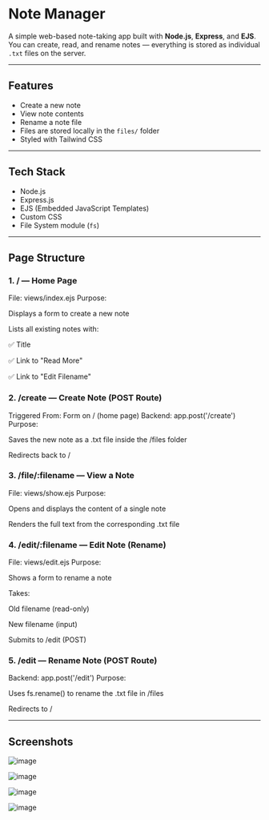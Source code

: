 #  Note Manager

A simple web-based note-taking app built with **Node.js**, **Express**, and **EJS**.  
You can create, read, and rename notes — everything is stored as individual `.txt` files on the server.

---

##  Features

-  Create a new note
-  View note contents
-  Rename a note file
-  Files are stored locally in the `files/` folder
-  Styled with Tailwind CSS

---

##  Tech Stack

- Node.js
- Express.js
- EJS (Embedded JavaScript Templates)
- Custom CSS
- File System module (`fs`)

---

## Page Structure

### 1. / — Home Page
File: views/index.ejs
Purpose:

Displays a form to create a new note

Lists all existing notes with:

✅ Title

✅ Link to "Read More"

✅ Link to "Edit Filename"

### 2. /create — Create Note (POST Route)
Triggered From: Form on / (home page)
Backend: app.post('/create')
Purpose:

Saves the new note as a .txt file inside the /files folder

Redirects back to /

### 3. /file/:filename — View a Note
File: views/show.ejs
Purpose:

Opens and displays the content of a single note

Renders the full text from the corresponding .txt file

### 4. /edit/:filename — Edit Note (Rename)
File: views/edit.ejs
Purpose:

Shows a form to rename a note

Takes:

Old filename (read-only)

New filename (input)

Submits to /edit (POST)

### 5. /edit — Rename Note (POST Route)
Backend: app.post('/edit')
Purpose:

Uses fs.rename() to rename the .txt file in /files

Redirects to /


---
## Screenshots

![image](https://github.com/user-attachments/assets/6f74347f-4904-4172-88ee-7cdb841f880d)


![image](https://github.com/user-attachments/assets/2532069a-617e-46a7-901e-d323e07f5ede)


![image](https://github.com/user-attachments/assets/3935c8a8-e489-40b0-be1c-d6a8aa06f7fd)


![image](https://github.com/user-attachments/assets/f256c8e8-1a7e-4a8b-b242-58fb90d5590c)





